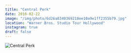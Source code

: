 ```yaml
---
title: "Central Perk"
date: 2016-02-22
image: "/img/photo/6d26a8340369218ee10a9e1ff2355b79.jpg"
location: "Warner Bros. Studio Tour Hollywood"
instagram: true
draft: false
---
```


![Central Perk](/img/photo/6d26a8340369218ee10a9e1ff2355b79.jpg)
